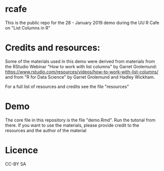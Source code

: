 # rcafe
This is the public repo for the 28 - January 2019 demo during the UU R Cafe on "List Columns in R"

# Credits and resources:
Some of the materials used in this demo were derived from materials from the RStudio Webinar "How to work with list columns" by Garret Grolemund: https://www.rstudio.com/resources/videos/how-to-work-with-list-columns/ and from "R for Data Science" by Garret Grolemund and Hadley Wickham. 

For a full list of resources and credits see the file "resources"

# Demo
The core file in this repository is the file "demo.Rmd". Run the tutorial from there. If you want to use the materials, please provide credit to the resources and the author of the material

# Licence
CC-BY SA

